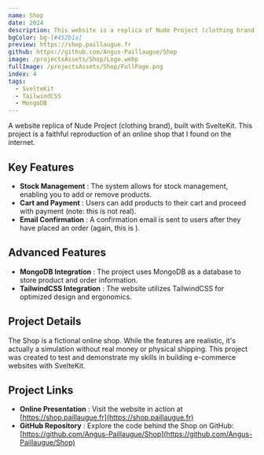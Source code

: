 ```yaml
---
name: Shop
date: 2024
description: This website is a replica of Nude Project (clothing brand) made with SvelteKit.
bgColor: bg-[#452b1a]
preview: https://shop.paillaugue.fr
github: https://github.com/Angus-Paillaugue/Shop
image: /projectsAssets/Shop/Logo.webp
fullImage: /projectsAssets/Shop/FullPage.png
index: 4
tags:
  - SvelteKit
  - TailwindCSS
  - MongoDB
---
```


A website replica of Nude Project (clothing brand), built with SvelteKit. This project is a faithful reproduction of an online shop that I found on the internet.


## Key Features
 - **Stock Management** : The system allows for stock management, enabling you to add or remove products.
 - **Cart and Payment** : Users can add products to their cart and proceed with payment (note: this is not real).
 - **Email Confirmation** : A confirmation email is sent to users after they have placed an order (again, this is ).


## Advanced Features
 - **MongoDB Integration** : The project uses MongoDB as a database to store product and order information.
 - **TailwindCSS Integration** : The website utilizes TailwindCSS for optimized design and ergonomics.


## Project Details

The Shop is a fictional online shop. While the features are realistic, it's actually a simulation without real money or physical shipping. This project was created to test and demonstrate my skills in building e-commerce websites with SvelteKit.


## Project Links
 - **Online Presentation** : Visit the website in action at [https://shop.paillaugue.fr](https://shop.paillaugue.fr)
 - **GitHub Repository** : Explore the code behind the Shop on GitHub: [https://github.com/Angus-Paillaugue/Shop](https://github.com/Angus-Paillaugue/Shop)

